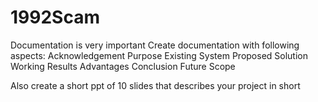 # 1992Scam
Documentation is very important
Create documentation with following aspects:
Acknowledgement
Purpose
Existing System
Proposed Solution
Working
Results
Advantages
Conclusion
Future Scope

Also create a short ppt of 10 slides that describes your project in short
